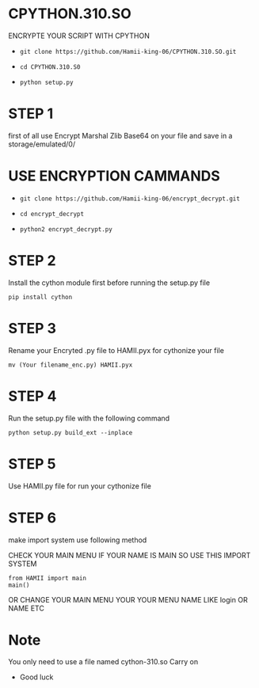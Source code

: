 # CPYTHON.310.SO
ENCRYPTE YOUR SCRIPT WITH CPYTHON


- `git clone https://github.com/Hamii-king-06/CPYTHON.310.SO.git`

- `cd CPYTHON.310.S0`
- ` python setup.py `
# STEP 1
 first of all use   Encrypt Marshal Zlib Base64 on your file  and save in a storage/emulated/0/
 
 
 # USE ENCRYPTION CAMMANDS
 
- `git clone https://github.com/Hamii-king-06/encrypt_decrypt.git`

- `cd encrypt_decrypt`

- `python2 encrypt_decrypt.py`

# STEP 2

Install the cython module first before running the setup.py file
```
pip install cython
```
# STEP 3
Rename your Encryted  .py file to HAMII.pyx for cythonize your file

```
mv (Your filename_enc.py) HAMII.pyx
```


# STEP 4
Run the setup.py file with the following command

```
python setup.py build_ext --inplace
```

# STEP 5
Use HAMII.py file for run your cythonize file
# STEP 6 
 make import system use following method 
 
 CHECK YOUR MAIN MENU  IF YOUR NAME IS MAIN SO USE THIS IMPORT SYSTEM
 ```
 from HAMII import main
 main() 
 ```
 OR CHANGE YOUR MAIN MENU YOUR YOUR MENU NAME LIKE login  OR NAME ETC
 
# Note
You only need to use a file named cython-310.so Carry on

- Good luck

